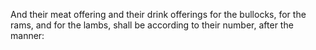 And their meat offering and their drink offerings for the bullocks, for the rams, and for the lambs, shall be according to their number, after the manner:
